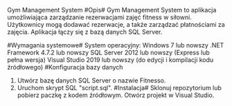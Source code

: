   Gym Management System
#Opis#
Gym Management System to aplikacja umożliwiająca zarządzanie rezerwacjami zajęć fitness w siłowni. Użytkownicy mogą dodawać rezerwacje, a także zarządzać płatnościami za zajęcia. Aplikacja łączy się z bazą danych SQL Server.

#Wymagania systemowe#
System operacyjny: Windows 7 lub nowszy
.NET Framework 4.7.2 lub nowszy
SQL Server 2012 lub nowszy (Express lub pełna wersja)
Visual Studio 2019 lub nowszy (do edycji i kompilacji kodu źródłowego)
#Konfiguracja bazy danych
1. Utwórz bazę danych SQL Server o nazwie Fitnesso.
2. Uruchom skrypt SQL "script.sql".
#Instalacja#
Sklonuj repozytorium lub pobierz paczkę z kodem źródłowym.
Otwórz projekt w Visual Studio.
